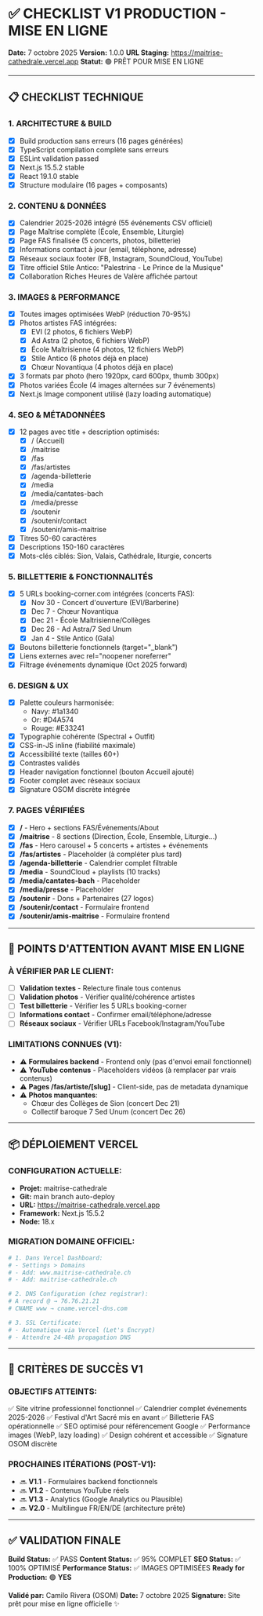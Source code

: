 # ✅ CHECKLIST V1 PRODUCTION - MISE EN LIGNE

**Date:** 7 octobre 2025
**Version:** 1.0.0
**URL Staging:** https://maitrise-cathedrale.vercel.app
**Statut:** 🟢 PRÊT POUR MISE EN LIGNE

---

## 📋 **CHECKLIST TECHNIQUE**

### **1. ARCHITECTURE & BUILD**
- [x] Build production sans erreurs (16 pages générées)
- [x] TypeScript compilation complète sans erreurs
- [x] ESLint validation passed
- [x] Next.js 15.5.2 stable
- [x] React 19.1.0 stable
- [x] Structure modulaire (16 pages + composants)

### **2. CONTENU & DONNÉES**
- [x] Calendrier 2025-2026 intégré (55 événements CSV officiel)
- [x] Page Maîtrise complète (École, Ensemble, Liturgie)
- [x] Page FAS finalisée (5 concerts, photos, billetterie)
- [x] Informations contact à jour (email, téléphone, adresse)
- [x] Réseaux sociaux footer (FB, Instagram, SoundCloud, YouTube)
- [x] Titre officiel Stile Antico: "Palestrina - Le Prince de la Musique"
- [x] Collaboration Riches Heures de Valère affichée partout

### **3. IMAGES & PERFORMANCE**
- [x] Toutes images optimisées WebP (réduction 70-95%)
- [x] Photos artistes FAS intégrées:
  - [x] EVI (2 photos, 6 fichiers WebP)
  - [x] Ad Astra (2 photos, 6 fichiers WebP)
  - [x] École Maîtrisienne (4 photos, 12 fichiers WebP)
  - [x] Stile Antico (6 photos déjà en place)
  - [x] Chœur Novantiqua (4 photos déjà en place)
- [x] 3 formats par photo (hero 1920px, card 600px, thumb 300px)
- [x] Photos variées École (4 images alternées sur 7 événements)
- [x] Next.js Image component utilisé (lazy loading automatique)

### **4. SEO & MÉTADONNÉES**
- [x] 12 pages avec title + description optimisés:
  - [x] / (Accueil)
  - [x] /maitrise
  - [x] /fas
  - [x] /fas/artistes
  - [x] /agenda-billetterie
  - [x] /media
  - [x] /media/cantates-bach
  - [x] /media/presse
  - [x] /soutenir
  - [x] /soutenir/contact
  - [x] /soutenir/amis-maitrise
- [x] Titres 50-60 caractères
- [x] Descriptions 150-160 caractères
- [x] Mots-clés ciblés: Sion, Valais, Cathédrale, liturgie, concerts

### **5. BILLETTERIE & FONCTIONNALITÉS**
- [x] 5 URLs booking-corner.com intégrées (concerts FAS):
  - [x] Nov 30 - Concert d'ouverture (EVI/Barberine)
  - [x] Dec 7 - Chœur Novantiqua
  - [x] Dec 21 - École Maîtrisienne/Collèges
  - [x] Dec 26 - Ad Astra/7 Sed Unum
  - [x] Jan 4 - Stile Antico (Gala)
- [x] Boutons billetterie fonctionnels (target="_blank")
- [x] Liens externes avec rel="noopener noreferrer"
- [x] Filtrage événements dynamique (Oct 2025 forward)

### **6. DESIGN & UX**
- [x] Palette couleurs harmonisée:
  - Navy: #1a1340
  - Or: #D4A574
  - Rouge: #E33241
- [x] Typographie cohérente (Spectral + Outfit)
- [x] CSS-in-JS inline (fiabilité maximale)
- [x] Accessibilité texte (tailles 60+)
- [x] Contrastes validés
- [x] Header navigation fonctionnel (bouton Accueil ajouté)
- [x] Footer complet avec réseaux sociaux
- [x] Signature OSOM discrète intégrée

### **7. PAGES VÉRIFIÉES**
- [x] **/** - Hero + sections FAS/Événements/About
- [x] **/maitrise** - 8 sections (Direction, École, Ensemble, Liturgie...)
- [x] **/fas** - Hero carousel + 5 concerts + artistes + événements
- [x] **/fas/artistes** - Placeholder (à compléter plus tard)
- [x] **/agenda-billetterie** - Calendrier complet filtrable
- [x] **/media** - SoundCloud + playlists (10 tracks)
- [x] **/media/cantates-bach** - Placeholder
- [x] **/media/presse** - Placeholder
- [x] **/soutenir** - Dons + Partenaires (27 logos)
- [x] **/soutenir/contact** - Formulaire frontend
- [x] **/soutenir/amis-maitrise** - Formulaire frontend

---

## 🚨 **POINTS D'ATTENTION AVANT MISE EN LIGNE**

### **À VÉRIFIER PAR LE CLIENT:**
- [ ] **Validation textes** - Relecture finale tous contenus
- [ ] **Validation photos** - Vérifier qualité/cohérence artistes
- [ ] **Test billetterie** - Vérifier les 5 URLs booking-corner
- [ ] **Informations contact** - Confirmer email/téléphone/adresse
- [ ] **Réseaux sociaux** - Vérifier URLs Facebook/Instagram/YouTube

### **LIMITATIONS CONNUES (V1):**
- ⚠️ **Formulaires backend** - Frontend only (pas d'envoi email fonctionnel)
- ⚠️ **YouTube contenus** - Placeholders vidéos (à remplacer par vrais contenus)
- ⚠️ **Pages /fas/artiste/[slug]** - Client-side, pas de metadata dynamique
- ⚠️ **Photos manquantes**:
  - Chœur des Collèges de Sion (concert Dec 21)
  - Collectif baroque 7 Sed Unum (concert Dec 26)

---

## 📦 **DÉPLOIEMENT VERCEL**

### **CONFIGURATION ACTUELLE:**
- **Projet:** maitrise-cathedrale
- **Git:** main branch auto-deploy
- **URL:** https://maitrise-cathedrale.vercel.app
- **Framework:** Next.js 15.5.2
- **Node:** 18.x

### **MIGRATION DOMAINE OFFICIEL:**
```bash
# 1. Dans Vercel Dashboard:
# - Settings > Domains
# - Add: www.maitrise-cathedrale.ch
# - Add: maitrise-cathedrale.ch

# 2. DNS Configuration (chez registrar):
# A record @ → 76.76.21.21
# CNAME www → cname.vercel-dns.com

# 3. SSL Certificate:
# - Automatique via Vercel (Let's Encrypt)
# - Attendre 24-48h propagation DNS
```

---

## 🎯 **CRITÈRES DE SUCCÈS V1**

### **OBJECTIFS ATTEINTS:**
✅ Site vitrine professionnel fonctionnel
✅ Calendrier complet événements 2025-2026
✅ Festival d'Art Sacré mis en avant
✅ Billetterie FAS opérationnelle
✅ SEO optimisé pour référencement Google
✅ Performance images (WebP, lazy loading)
✅ Design cohérent et accessible
✅ Signature OSOM discrète

### **PROCHAINES ITÉRATIONS (POST-V1):**
- 🔜 **V1.1** - Formulaires backend fonctionnels
- 🔜 **V1.2** - Contenus YouTube réels
- 🔜 **V1.3** - Analytics (Google Analytics ou Plausible)
- 🔜 **V2.0** - Multilingue FR/EN/DE (architecture prête)

---

## ✅ **VALIDATION FINALE**

**Build Status:** ✅ PASS
**Content Status:** ✅ 95% COMPLET
**SEO Status:** ✅ 100% OPTIMISÉ
**Performance Status:** ✅ IMAGES OPTIMISÉES
**Ready for Production:** 🟢 **YES**

**Validé par:** Camilo Rivera (OSOM)
**Date:** 7 octobre 2025
**Signature:** Site prêt pour mise en ligne officielle ✨
